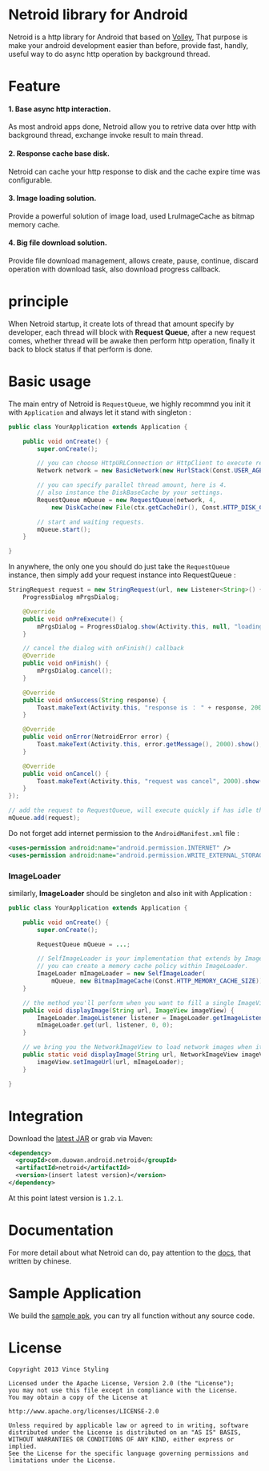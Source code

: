 
Netroid library for Android
===========================

Netroid is a http library for Android that based on [Volley](https://www.captechconsulting.com/blog/raymond-robinson/google-io-2013-volley-image-cache-tutorial),
That purpose is make your android development easier than before, provide fast, handly, useful way to do async http operation by background thread.

Feature
=========

#### 1. Base async http interaction.

As most android apps done, Netroid allow you to retrive data over http with background thread, exchange invoke result to main thread.

#### 2. Response cache base disk.

Netroid can cache your http response to disk and the cache expire time was configurable.

#### 3. Image loading solution.

Provide a powerful solution of image load, used LruImageCache as bitmap memory cache.

#### 4. Big file download solution.

Provide file download management, allows create, pause, continue, discard operation with download task, also download progress callback.

principle
=========

When Netroid startup, it create lots of thread that amount specify by developer, each thread will block with **Request Queue**,
after a new request comes, whether thread will be awake then perform http operation, finally it back to block status if that perform is done.

Basic usage
===========

The main entry of Netroid is `RequestQueue`, we highly recommnd you init it with `Application` and always let it stand with singleton :

```java
public class YourApplication extends Application {

    public void onCreate() {
        super.onCreate();

        // you can choose HttpURLConnection or HttpClient to execute request.
        Network network = new BasicNetwork(new HurlStack(Const.USER_AGENT, null), HTTP.UTF_8);

        // you can specify parallel thread amount, here is 4.
        // also instance the DiskBaseCache by your settings.
        RequestQueue mQueue = new RequestQueue(network, 4,
            new DiskCache(new File(ctx.getCacheDir(), Const.HTTP_DISK_CACHE_DIR_NAME), Const.HTTP_DISK_CACHE_SIZE));

        // start and waiting requests.
        mQueue.start();
    }

}
```

In anywhere, the only one you should do just take the `RequestQueue` instance, then simply add your request instance into RequestQueue :

```java
StringRequest request = new StringRequest(url, new Listener<String>() {
    ProgressDialog mPrgsDialog;

    @Override
    public void onPreExecute() {
        mPrgsDialog = ProgressDialog.show(Activity.this, null, "loading...", true, true);
    }

    // cancel the dialog with onFinish() callback
    @Override
    public void onFinish() {
        mPrgsDialog.cancel();
    }

    @Override
    public void onSuccess(String response) {
        Toast.makeText(Activity.this, "response is ： " + response, 2000).show();
    }

    @Override
    public void onError(NetroidError error) {
        Toast.makeText(Activity.this, error.getMessage(), 2000).show();
    }

    @Override
    public void onCancel() {
        Toast.makeText(Activity.this, "request was cancel", 2000).show();
    }
});

// add the request to RequestQueue, will execute quickly if has idle thread
mQueue.add(request);
```

Do not forget add internet permission to the `AndroidManifest.xml` file :

```xml
<uses-permission android:name="android.permission.INTERNET" />
<uses-permission android:name="android.permission.WRITE_EXTERNAL_STORAGE" />
```

### ImageLoader

similarly, **ImageLoader** should be singleton and also init with Application :

```java
public class YourApplication extends Application {

    public void onCreate() {
        super.onCreate();

        RequestQueue mQueue = ...;

        // SelfImageLoader is your implementation that extends by ImageLoader.
        // you can create a memory cache policy within ImageLoader.
        ImageLoader mImageLoader = new SelfImageLoader(
            mQueue, new BitmapImageCache(Const.HTTP_MEMORY_CACHE_SIZE));
    }

    // the method you'll perform when you want to fill a single ImageView with network image.
    public void displayImage(String url, ImageView imageView) {
        ImageLoader.ImageListener listener = ImageLoader.getImageListener(imageView, 0, 0);
        mImageLoader.get(url, listener, 0, 0);
    }

    // we bring you the NetworkImageView to load network images when it's inside of ListView or GridView.
    public static void displayImage(String url, NetworkImageView imageView) {
        imageView.setImageUrl(url, mImageLoader);
    }

}
```

Integration
===========

Download the [latest JAR](http://repository.sonatype.org/service/local/artifact/maven/redirect?r=central-proxy&g=com.duowan.android.netroid&a=netroid&v=LATEST)
or grab via Maven:

```xml
<dependency>
  <groupId>com.duowan.android.netroid</groupId>
  <artifactId>netroid</artifactId>
  <version>(insert latest version)</version>
</dependency>
```

At this point latest version is `1.2.1`.

Documentation
===========

For more detail about what Netroid can do, pay attention to the [docs](http://netroid.cn/), that written by chinese.

Sample Application
==================

We build the [sample apk](http://netroid.cn/attach/netroid-sample-1.2.1.apk), you can try all function without any source code.

License
=======

```text
Copyright 2013 Vince Styling

Licensed under the Apache License, Version 2.0 (the "License");
you may not use this file except in compliance with the License.
You may obtain a copy of the License at

http://www.apache.org/licenses/LICENSE-2.0

Unless required by applicable law or agreed to in writing, software
distributed under the License is distributed on an "AS IS" BASIS,
WITHOUT WARRANTIES OR CONDITIONS OF ANY KIND, either express or implied.
See the License for the specific language governing permissions and
limitations under the License.
```
